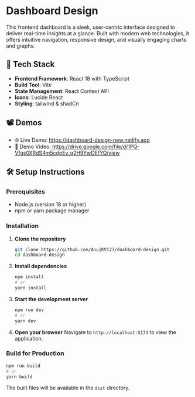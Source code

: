 # Dashboard Design

This frontend dashboard is a sleek, user-centric interface designed to deliver real-time insights at a glance. Built with modern web technologies, it offers intuitive navigation, responsive design, and visually engaging charts and graphs.

## 🚀 Tech Stack

- **Frontend Framework**: React 18 with TypeScript
- **Build Tool**: Vite
- **State Management**: React Context API
- **Icons**: Lucide React
- **Styling**: tailwind & shadCn

## 📽️ Demos
- 🌐 Live Demo: https://dashboard-design-new.netlify.app
- 🎥 Demo Video: https://drive.google.com/file/d/1PQ-Vfgs0XRdS4m5cdpEy_q2H9YwDEfYQ/view

## 🛠️ Setup Instructions

### Prerequisites
- Node.js (version 18 or higher)
- npm or yarn package manager

### Installation

1. **Clone the repository**
   ```bash
   git clone https://github.com/AnujKV123/dashboard-design.git
   cd dashboard-design
   ```

2. **Install dependencies**
   ```bash
   npm install
   # or
   yarn install
   ```

3. **Start the development server**
   ```bash
   npm run dev
   # or
   yarn dev
   ```

4. **Open your browser**
   Navigate to `http://localhost:5173` to view the application.

### Build for Production

```bash
npm run build
# or
yarn build
```

The built files will be available in the `dist` directory.

